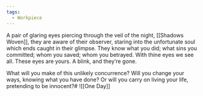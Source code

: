 ```yaml
---
tags:
  - Workpiece
---
```

A pair of glaring eyes piercing through the veil of the night, 
[[Shadows Woven]], they are aware of their observer, 
staring into the unfortunate soul which ends caught in their glimpse. 
They know what you did; what sins you committed; whom you saved; whom you betrayed.
With thine eyes we see all.
These eyes are yours. 
A blink, and they‘re gone. 

What will you make of this unlikely concurrence?
Will you change your ways, knowing what you have done?
Or will you carry on living your life, pretending to be innocent?#
![[One Day]]
